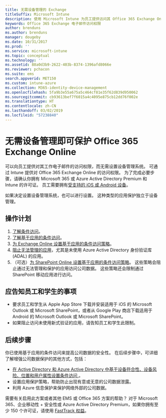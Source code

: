 ```yaml
---
title: 无需设备管理的 Exchange
titleSuffix: Microsoft Intune
description: 使用 Microsoft Intune 为员工提供访问其 Office 365 Exchange Online 电子邮件的权限，而无需设置设备管理系统。
keywords: Office 365 Exchange 电子邮件访问权限
author: brenduns
ms.author: brenduns
manager: dougeby
ms.date: 10/31/2017
ms.prod: ''
ms.service: microsoft-intune
ms.topic: conceptual
ms.technology: ''
ms.assetid: 88a0d3b9-2622-403b-8374-1396afd8066e
ms.reviewer: pchacon
ms.suite: ems
search.appverid: MET150
ms.custom: intune-azure
ms.collection: M365-identity-device-management
ms.openlocfilehash: 5fa9b3e55a675a5c464cf81e35f62d839d950062
ms.sourcegitcommit: cb93613bef7f6015a4c4095e875cb12dd76f002e
ms.translationtype: HT
ms.contentlocale: zh-CN
ms.lasthandoff: 03/02/2019
ms.locfileid: "57238840"
---
```

# <a name="protect-office-365-exchange-online-without-requiring-device-management"></a>无需设备管理即可保护 Office 365 Exchange Online

可以向员工提供对其工作电子邮件的访问权限，而无需设置设备管理系统。 可通过 Intune 提供对 Office 365 Exchange Online 的访问权限。 为了完成必要步骤，请确认你拥有 Microsoft 365 或 Azure Active Directory Premium 和 Intune 的许可证。 员工需要拥有[受支持的 iOS 或 Android 设备](supported-devices-browsers.md)。 

如果决定设置设备管理系统，也可以进行设置。 这种类型的应用保护独立于设备管理。 

## <a name="action-plan"></a>操作计划

1. [了解条件访问](conditional-access.md)。 
2. [了解基于应用的条件访问](app-based-conditional-access-intune.md)。
3. [为 Exchange Online 设置基于应用的条件访问策略](app-based-conditional-access-intune-create.md)。
4. [阻止无法管理的应用](app-modern-authentication-block.md)，尤其是未使用 Azure Active Directory 身份验证库 (ADAL) 的应用。
5. （可选）[为 SharePoint Online 设置基于应用的条件访问策略](app-based-conditional-access-intune-create.md)。 这些策略会阻止通过无法管理和保护的应用访问公司数据。 这些策略还会限制通过 SharePoint 移动应用进行访问。 

## <a name="what-to-tell-employees-and-students"></a>应告知员工和学生的事项

* 要求员工和学生从 Apple App Store 下载并安装适用于 iOS 的 Microsoft Outlook 或 Microsoft SharePoint，或者从 Google Play 商店下载适用于 Android 的 Microsoft Outlook 或 Microsoft SharePoint。 
* 如果阻止访问未使用新式验证的应用，请告知员工和学生此限制。 

## <a name="next-steps"></a>后续步骤

你已使用基于应用的条件访问来提高公司数据的安全性。 在后续步骤中，可详细了解增强公司数据保护的其他方式，包括： 

* [在 Active Directory 和 Azure Active Directory 中基于设备符合性、设备风险、位置和用户属性设置条件访问 ](https://docs.microsoft.com/azure/active-directory/active-directory-conditional-access-azure-portal)。  
* 设置应用保护策略，帮助防止出现有意或无意的公司数据泄露。 
* 利用 Azure 信息保护来保护网络外部的公司数据。 

需要有关启用此方案或者其他 EMS 或 Office 365 方案的帮助？ 对于 Microsoft 365、企业移动性 + 安全性或 Azure Active Directory Premium，如果你拥有至少 150 个许可证，请使用 [FastTrack 权益](https://docs.microsoft.com/enterprise-mobility-security/solutions/enterprise-mobility-fasttrack-program)。 
